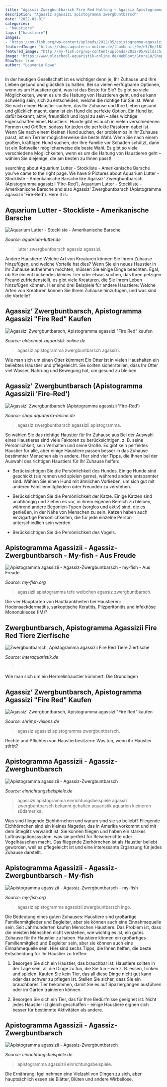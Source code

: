 ```yaml
---
title: "Agassiz Zwergbuntbarsch Fire Red Haltung ~ Agassiz Apistogramma Agassizii Zwergbuntbarsch Ingo"
description: "Agassiz agassizi apistogramma zwergbuntbarsch"
date: "2022-01-01"
categories:
- "haustiere"
tags: ["haustiere"]
images:
- "https://my-fish.org/wp-content/uploads/2012/05/apistogramma-agassizii-tefe-frau.jpg"
featuredImage: "https://shop.aquaterra-online.de/thumbnail/9e/e5/6e/1620496965/Agassiz Zwergbuntbarsch (Apistogramma agassizii Fire-Red)_1920x1920.jpg"
featured_image: "http://my-fish.org/wp-content/uploads/2012/05/Bildschirmfoto-2013-07-21-um-15.22.45.png"
image: "https://www.oldschool-aquaristik-online.de/WebRoot/Store18/Shops/62020582/59B3/097C/E7E0/D8F9/C2E0/0A0C/6D0A/DFCE/Agassiz_8217__Zwergbuntbarsch_Apistogramma_agassizi_Fire_Red_4.jpg"
ShowToc: true
author: "Louvenia Rowe"
---
```



In der heutigen Gesellschaft ist es wichtiger denn je, Ihr Zuhause und Ihre Lieben gesund und glücklich zu halten. Bei so vielen verfügbaren Optionen, wenn es um Haustiere geht, was ist das Beste für Sie?
Es gibt so viele Möglichkeiten, wenn es um die Haltung von Haustieren geht, und es kann schwierig sein, sich zu entscheiden, welche die richtige für Sie ist. Wenn Sie nach einem Haustier suchen, das Ihr Zuhause und Ihre Lieben gesund und glücklich macht, dann ist ein Hund die perfekte Option. Ein Hund ist dafür bekannt, aktiv, freundlich und loyal zu sein – alles wichtige Eigenschaften eines Haustiers.
Hunde gibt es auch in vielen verschiedenen Formen und Größen, sodass für jeden die perfekte Passform dabei ist. Wenn Sie nach einem kleinen Hund suchen, der problemlos in Ihr Zuhause passt, ist ein Terrier möglicherweise die beste Wahl. Wenn Sie nach einem großen, kräftigen Hund suchen, der Ihre Familie vor Schaden schützt, dann ist ein Rottweiler möglicherweise die beste Wahl. Es gibt so viele verschiedene Möglichkeiten, wenn es um die Haltung von Haustieren geht – wählen Sie diejenige, die am besten zu Ihnen passt!

	

		
searching about Aquarium Lutter - Stockliste - Amerikanische Barsche you've came to the right page. We have 9 Pictures about Aquarium Lutter - Stockliste - Amerikanische Barsche like Agassiz&#039; Zwergbuntbarsch (Apistogramma agassizii &#039;Fire-Red&#039;), Aquarium Lutter - Stockliste - Amerikanische Barsche and also Agassiz&#039; Zwergbuntbarsch (Apistogramma agassizii &#039;Fire-Red&#039;). Here it is:
		
    
## Aquarium Lutter - Stockliste - Amerikanische Barsche

<img loading=lazy src="https://www.aquarium-lutter.de/wp-content/uploads/2019/09/Agassiz´-Zwergbuntbarsch-Fire-Red.jpg" onerror="this.onerror=null;this.src='https://tse2.mm.bing.net/th?id=OIP._zbIr6FKmfSAFKwghQrFogHaEK&amp;pid=15.1';" alt="Aquarium Lutter - Stockliste - Amerikanische Barsche">

_Source: aquarium-lutter.de_

>lutter zwergbuntbarsch agassiz agassizi. 

	

Andere Haustiere: Welche Art von Kreaturen können Sie Ihrem Zuhause hinzufügen, und welche Vorteile hat dies?
Wenn Sie ein neues Haustier in Ihr Zuhause aufnehmen möchten, müssen Sie einige Dinge beachten. Egal, ob Sie ein entzückendes kleines Tier oder etwas suchen, das Ihren pelzigen Freund zufriedenstellt, es gibt viele Kreaturen, die Sie Ihrem Leben hinzufügen können. Hier sind drei Beispiele für andere Haustiere: Welche Arten von Kreaturen können Sie Ihrem Zuhause hinzufügen, und was sind die Vorteile?

    
## Agassiz’ Zwergbuntbarsch, Apistogramma Agassizi &quot;Fire Red&quot; Kaufen

<img loading=lazy src="https://www.oldschool-aquaristik-online.de/WebRoot/Store18/Shops/62020582/59B3/097C/E7E0/D8F9/C2E0/0A0C/6D0A/DFCE/Agassiz_8217__Zwergbuntbarsch_Apistogramma_agassizi_Fire_Red_4.jpg" onerror="this.onerror=null;this.src='https://tse2.mm.bing.net/th?id=OIP.MtmmTHSlywE2QScOhmvnLQAAAA&amp;pid=15.1';" alt="Agassiz’ Zwergbuntbarsch, Apistogramma agassizi &quot;Fire Red&quot; kaufen">

_Source: oldschool-aquaristik-online.de_

>agassiz apistogramma zwergbuntbarsch agassizi. 

	

Wie man sich um einen Otter kümmert
Ein Otter ist in vielen Haushalten ein beliebtes Haustier und pflegeleicht. Sie sollten sicherstellen, dass Ihr Otter viel Wasser, Nahrung und Bewegung hat, um gesund zu bleiben.

    
## Agassiz&#039; Zwergbuntbarsch (Apistogramma Agassizii &#039;Fire-Red&#039;)

<img loading=lazy src="https://shop.aquaterra-online.de/thumbnail/9e/e5/6e/1620496965/Agassiz Zwergbuntbarsch (Apistogramma agassizii Fire-Red)_1920x1920.jpg" onerror="this.onerror=null;this.src='https://tse1.mm.bing.net/th?id=OIP.GZPl6fBhb0_tAppfpw39wgHaFi&amp;pid=15.1';" alt="Agassiz&#039; Zwergbuntbarsch (Apistogramma agassizii &#039;Fire-Red&#039;)">

_Source: shop.aquaterra-online.de_

>agassiz zwergbuntbarsch agassizii apistogramma. 

	

So wählen Sie das richtige Haustier für Ihr Zuhause aus
Bei der Auswahl eines Haustieres sind viele Faktoren zu berücksichtigen, z. B. seine Persönlichkeit, sein Verhalten und seine Größe. Es gibt kein perfektes Haustier für alle, aber einige Haustiere passen besser in das Zuhause bestimmter Menschen als in andere. Hier sind vier Tipps, die Ihnen bei der Auswahl des richtigen Haustiers für Ihr Zuhause helfen:
- Berücksichtigen Sie die Persönlichkeit des Hundes. Einige Hunde sind geschickt (sie rennen und spielen gerne), während andere entspannter sind. Wählen Sie einen Hund mit ähnlichen Vorlieben, um sich gut mit anderen Familienmitgliedern oder Freunden zu verstehen.

- Berücksichtigen Sie die Persönlichkeit der Katze. Einige Katzen sind unabhängig und ziehen es vor, in ihrem eigenen Bereich zu bleiben, während andere Begonien-Typen (sorglos und aktiv) sind, die es genießen, in der Nähe von Menschen zu sein. Katzen haben auch einzigartige Persönlichkeiten, die für jede einzelne Person unterschiedlich sein werden.

- Berücksichtigen Sie die Persönlichkeit des Vogels.

    
## Apistogramma Agassizii - Agassiz-Zwergbuntbarsch - My-fish - Aus Freude

<img loading=lazy src="https://my-fish.org/wp-content/uploads/2012/05/apistogramma-agassizii-tefe-frau.jpg" onerror="this.onerror=null;this.src='https://tse4.mm.bing.net/th?id=OIP.5k4UKcRTsc3Z8ZLPjzbq5QHaE8&amp;pid=15.1';" alt="Apistogramma agassizii - Agassiz-Zwergbuntbarsch - my-fish - Aus Freude">

_Source: my-fish.org_

>agassizii apistogramma tefe weibchen agassiz zwergbuntbarsch. 

	

Die vier Hauptarten von Hautkrankheiten bei Haustieren: Hodensackdermatitis, sarkoptische Keratitis, Pilzperitonitis und infektiöse Mononukleose (IM)?

    
## Zwergbuntbarsch, Apistogramma Agassizii Fire Red Tiere Zierfische

<img loading=lazy src="https://cdn02.plentymarkets.com/idwditcg5ajj/item/images/84865/full/Apistogramma-agassizii-Superred.jpg" onerror="this.onerror=null;this.src='https://tse4.mm.bing.net/th?id=OIP.Ek0jt2syetqy5Tf66LePLgHaE7&amp;pid=15.1';" alt="Zwergbuntbarsch, Apistogramma agassizii Fire Red Tiere Zierfische">

_Source: interaquaristik.de_

>. 

	

Wie man sich um ein Hermelinhaustier kümmert: Die Grundlagen

    
## Agassiz’ Zwergbuntbarsch, Apistogramma Agassizi &quot;Fire Red&quot; Kaufen

<img loading=lazy src="http://www.shrimp-visions.de/WebRoot/Store18/Shops/62020582/59B3/097C/E7E0/D8F9/C2E0/0A0C/6D0A/DFCE/Agassiz_8217__Zwergbuntbarsch_Apistogramma_agassizi_Fire_Red_2.jpg" onerror="this.onerror=null;this.src='https://tse1.mm.bing.net/th?id=OIP.Bmz7tp-DS3NpPg50LfrxXgHaFK&amp;pid=15.1';" alt="Agassiz’ Zwergbuntbarsch, Apistogramma agassizi &quot;Fire Red&quot; kaufen">

_Source: shrimp-visions.de_

>agassiz agassizi apistogramma zwergbuntbarsch. 

	

Rechte und Pflichten von Haustierbesitzern: Was tun, wenn ihr Haustier stirbt?

    
## Apistogramma Agassizii - Agassiz-Zwergbuntbarsch

<img loading=lazy src="https://www.einrichtungsbeispiele.de/16to9/w1920/images_15971/aquarium-einrichten-mit-apistogramma-agassizii-rfire-redr__3159b1b30d6eda97e40470d7654a3b63.jpg" onerror="this.onerror=null;this.src='https://tse1.mm.bing.net/th?id=OIP.D9ZBfLjrkcMGy2AsYrQmKAHaEK&amp;pid=15.1';" alt="Apistogramma agassizii - Agassiz-Zwergbuntbarsch">

_Source: einrichtungsbeispiele.de_

>agassizii apistogramma einrichtungsbeispiele agassiz zwergbuntbarsch bekannt gehalten aquaristik aquarien kleineren südamerika. 

	

Was sind fliegende Eichhörnchen und warum sind sie so beliebt?
Fliegende Eichhörnchen sind ein kleines Nagetier, das in Amerika vorkommt und mit dem Stieglitz verwandt ist. Sie können fliegen und haben ein starkes Luftnavigationssystem, was sie perfekt für Reiseberichte oder Vogelhäuschen macht. Das fliegende Zierhörnchen ist als Haustier beliebt geworden, weil es pflegeleicht ist und eine interessante Ergänzung für jedes Zuhause darstellt.

    
## Apistogramma Agassizii - Agassiz-Zwergbuntbarsch - My-fish

<img loading=lazy src="http://my-fish.org/wp-content/uploads/2012/05/Bildschirmfoto-2013-07-21-um-15.22.45.png" onerror="this.onerror=null;this.src='https://tse4.mm.bing.net/th?id=OIP.bD83gB_YnaUBmTL745ZS-AHaE5&amp;pid=15.1';" alt="Apistogramma agassizii - Agassiz-Zwergbuntbarsch - my-fish">

_Source: my-fish.org_

>agassiz apistogramma agassizii zwergbuntbarsch ingo. 

	

Die Bedeutung eines guten Zuhauses: Haustiere sind großartige Familienmitglieder und Begleiter, aber sie können auch eine Einnahmequelle sein.
Seit Jahrhunderten kaufen Menschen Haustiere. Das Problem ist, dass die meisten Menschen nicht verstehen, wie wichtig es ist, ein gutes Zuhause für ihr Haustier zu haben. Haustiere können ein großartiges Familienmitglied und Begleiter sein, aber sie können auch eine Einnahmequelle sein. Hier sind sechs Tipps, die Ihnen helfen, die beste Entscheidung für Ihr Haustier zu treffen:
1. Besorgen Sie sich ein Haustier, das brauchbar ist: Haustiere sollten in der Lage sein, all die Dinge zu tun, die Sie tun – wie z. B. essen, trinken und spielen. Kaufen Sie kein Tier, das all diese Dinge nicht gut kann oder das schwer zu pflegen ist. Stellen Sie sicher, dass Sie ein brauchbares Tier bekommen, damit Sie es auf Spaziergängen ausführen oder im Garten trainieren können.

2. Besorgen Sie sich ein Tier, das für Ihre Bedürfnisse geeignet ist: Nicht jedes Haustier ist gleich geschaffen – einige Haustiere eignen sich besser für bestimmte Aktivitäten als andere.

    
## Apistogramma Agassizii - Agassiz-Zwergbuntbarsch

<img loading=lazy src="https://www.einrichtungsbeispiele.de/16to9/w1920/images_14384/aquarium-einrichten-mit-apistogramma-agassizii__8c8d6129d3989251c8cbd024ca9a0ba4.jpg" onerror="this.onerror=null;this.src='https://tse4.mm.bing.net/th?id=OIP.2indyb5zl-xZ4sAOACD9VQHaEK&amp;pid=15.1';" alt="Apistogramma agassizii - Agassiz-Zwergbuntbarsch">

_Source: einrichtungsbeispiele.de_

>apistogramma agassizii einrichtungsbeispiele. 

	

Die Ernährung: Igel nehmen eine Vielzahl von Dingen zu sich, aber hauptsächlich essen sie Blätter, Blüten und andere Wirbellose.

